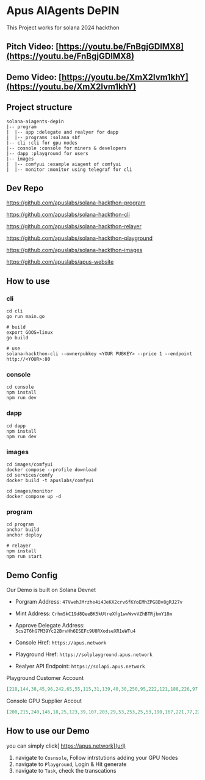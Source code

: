 # Apus AIAgents DePIN

This Project works for solana 2024 hackthon

## Pitch Video: [https://youtu.be/FnBgjGDlMX8](https://youtu.be/FnBgjGDlMX8)
## Demo  Video: [https://youtu.be/XmX2lvm1khY](https://youtu.be/XmX2lvm1khY)

## Project structure

```
solana-aiagents-depin
|-- program
|  |-- app :delegate and realyer for dapp
|  |-- programs :solana sbf
|-- cli :cli for gpu nodes
|-- cosnole :console for miners & developers
|-- dapp :playground for users
|-- images
|  |-- comfyui :example aiagent of comfyui
|  |-- monitor :monitor using telegraf for cli
```
## Dev Repo
https://github.com/apuslabs/solana-hackthon-program

https://github.com/apuslabs/solana-hackthon-cli

https://github.com/apuslabs/solana-hackthon-relayer

https://github.com/apuslabs/solana-hackthon-playground

https://github.com/apuslabs/solana-hackthon-images

https://github.com/apuslabs/apus-website

## How to use

### cli

```shell
cd cli
go run main.go

# build
export GOOS=linux
go build

# use
solana-hackthon-cli --ownerpubkey <YOUR PUBKEY> --price 1 --endpoint http://<YOUR>:80
```

### console

```shell
cd console
npm install
npm run dev
```

### dapp

```shell
cd dapp
npm install
npm run dev
```

### images

```shell
cd images/comfyui
docker compose --profile download
cd services/comfy
docker build -t apuslabs/comfyui
```

```shell
cd images/monitor
docker compose up -d
```

### program

```shell
cd program
anchor build
anchor deploy

# relayer
npm install
npm run start
```

## Demo Config

Our Demo is built on Solana Devnet

- Porgram Address: `47VwehJMrzhe4i4JeKX2crv6fKYoEMhZPG8Bv8gRJ27v`
- Mint Address: `CrhmSkC19d8QeeBK5kUtreXfg1wvWvvVZhBTRjbmY18m`
- Approve Delegate Address: `5cs2T6hG7M39Yc22BrvHh6ESEFc9U8RXodseXR1eWTu4`

- Console Href: `https://apus.network`
- Playground Href: `https://solplayground.apus.network`
- Realyer API Endpoint: `https://solapi.apus.network`

Playground Customer Account

```json
[218,144,38,45,96,242,65,55,115,31,139,40,30,250,95,222,121,188,226,97,51,61,255,151,121,81,103,183,211,48,131,206,153,211,127,82,216,62,80,182,67,48,245,91,113,68,220,139,163,157,18,86,174,109,185,31,37,95,226,237,98,200,3,172]
```

Console GPU Supplier Accout

```json
[200,215,240,146,18,25,123,39,107,203,29,53,253,25,53,190,167,221,77,229,225,84,140,127,7,223,215,79,176,127,222,242,148,25,186,50,80,25,26,27,212,178,172,86,232,123,91,220,124,117,66,12,186,62,207,86,145,178,142,193,79,19,159,91]
```

## How to use our Demo

you can simply click[ https://apus.network](url)

1. navigate to `Cosnsole`, Follow intrstutions adding your GPU Nodes
2. navigate to `Playground`, Login & Hit generate
3. navigate to `Task`, check the transcations
